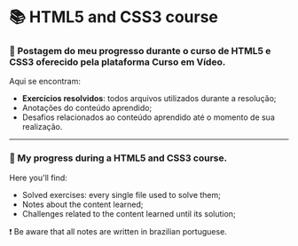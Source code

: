 # :books: HTML5 and CSS3 course

### :pushpin: Postagem do meu progresso durante o curso de HTML5 e CSS3 oferecido pela plataforma Curso em Vídeo.

Aqui se encontram: 
 - **Exercícios resolvidos**: todos arquivos utilizados durante a resolução;
 - Anotações do conteúdo aprendido;
 - Desafios relacionados ao conteúdo aprendido até o momento de sua realização.
---
### :pushpin: My progress during a HTML5 and CSS3 course.

Here you'll find:
- Solved exercises: every single file used to solve them;
- Notes about the content learned;
- Challenges related to the content learned until its solution;

:exclamation: Be aware that all notes are written in brazilian portuguese.
